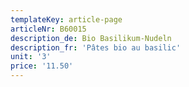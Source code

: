```yaml
---
templateKey: article-page
articleNr: B60015
description_de: Bio Basilikum-Nudeln
description_fr: 'Pâtes bio au basilic'
unit: '3'
price: '11.50'
---
```


